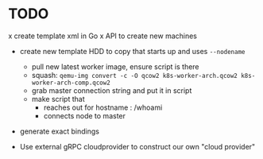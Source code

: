 # TODO
x create template xml in Go
x API to create new machines

- create new template HDD to copy that starts up and uses `--nodename`
  - pull new latest worker image, ensure script is there
  - squash: `qemu-img convert -c -O qcow2 k8s-worker-arch.qcow2 k8s-worker-arch-comp.qcow2`
  - grab master connection string and put it in script
  - make script that
    - reaches out for hostname : /whoami
    - connects node to master

- generate exact bindings
- Use external gRPC cloudprovider to construct our own "cloud provider"


